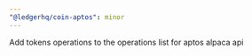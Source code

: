 ```yaml
---
"@ledgerhq/coin-aptos": minor
---
```


Add tokens operations to the operations list for aptos alpaca api
